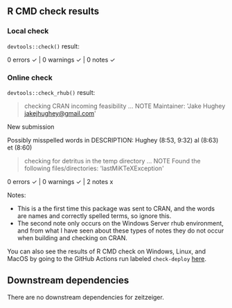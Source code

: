## R CMD check results

### Local check
`devtools::check()` result:

  0 errors ✓ | 0 warnings ✓ | 0 notes ✓

### Online check
`devtools::check_rhub()` result:

  > checking CRAN incoming feasibility ... NOTE
  Maintainer: 'Jake Hughey <jakejhughey@gmail.com>'
  
  New submission
  
  Possibly misspelled words in DESCRIPTION:
    Hughey (8:53, 9:32)
    al (8:63)
    et (8:60)

> checking for detritus in the temp directory ... NOTE
  Found the following files/directories:
    'lastMiKTeXException'

  0 errors ✓ | 0 warnings ✓ | 2 notes x

Notes:
  - This is a the first time this package was sent to CRAN, and the words are names and correctly spelled terms, so ignore this.
  - The second note only occurs on the Windows Server rhub environment, and from what I have seen about these types of notes they do not occur when building and checking on CRAN.

You can also see the results of R CMD check on Windows, Linux, and MacOS by going to the GitHub Actions run labeled `check-deploy` [here](https://github.com/hugheylab/zeitzeiger/actions).

## Downstream dependencies
There are no downstream dependencies for zeitzeiger.
